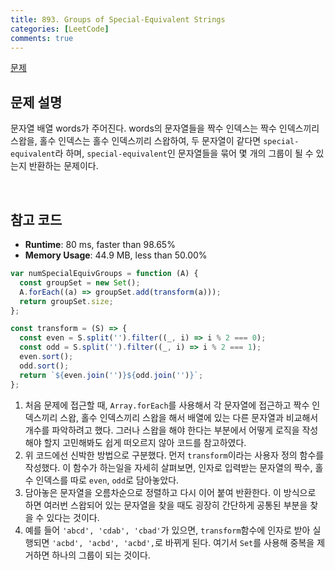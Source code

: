 ```yaml
---
title: 893. Groups of Special-Equivalent Strings
categories: [LeetCode]
comments: true
---
```


[문제](https://leetcode.com/problems/groups-of-special-equivalent-strings/)

## 문제 설명

문자열 배열 words가 주어진다.
words의 문자열들을 짝수 인덱스는 짝수 인덱스끼리 스왑을, 홀수 인덱스는 홀수 인덱스끼리 스왑하여, 두 문자열이 같다면 `special-equivalent`라 하며,
`special-equivalent`인 문자열들을 묶어 몇 개의 그룹이 될 수 있는지 반환하는 문제이다.

<br>

## 참고 코드

- **Runtime**: 80 ms, faster than 98.65%
- **Memory Usage**: 44.9 MB, less than 50.00%

```js
var numSpecialEquivGroups = function (A) {
  const groupSet = new Set();
  A.forEach((a) => groupSet.add(transform(a)));
  return groupSet.size;
};

const transform = (S) => {
  const even = S.split('').filter((_, i) => i % 2 === 0);
  const odd = S.split('').filter((_, i) => i % 2 === 1);
  even.sort();
  odd.sort();
  return `${even.join('')}${odd.join('')}`;
};
```

1. 처음 문제에 접근할 때, `Array.forEach`를 사용해서 각 문자열에 접근하고 짝수 인덱스끼리 스왑, 홀수 인덱스끼리 스왑을 해서 배열에 있는 다른 문자열과 비교해서 개수를 파악하려고 했다. 그러나 스왑을 해야 한다는 부분에서 어떻게 로직을 작성해야 할지 고민해봐도 쉽게 떠오르지 않아 코드를 참고하였다.
2. 위 코드에선 신박한 방법으로 구분했다. 먼저 `transform`이라는 사용자 정의 함수를 작성했다. 이 함수가 하는일을 자세히 살펴보면, 인자로 입력받는 문자열의 짝수, 홀수 인덱스를 따로 `even`, `odd`로 담아놓았다.
3. 담아놓은 문자열을 오름차순으로 정렬하고 다시 이어 붙여 반환한다. 이 방식으로 하면 여러번 스왑되어 있는 문자열을 찾을 때도 굉장히 간단하게 공통된 부분을 찾을 수 있다는 것이다.
4. 예를 들어 `'abcd', 'cdab', 'cbad'`가 있으면, `transform`함수에 인자로 받아 실행되면 `'acbd', 'acbd', 'acbd',`로 바뀌게 된다. 여기서 `Set`를 사용해 중복을 제거하면 하나의 그룹이 되는 것이다.
